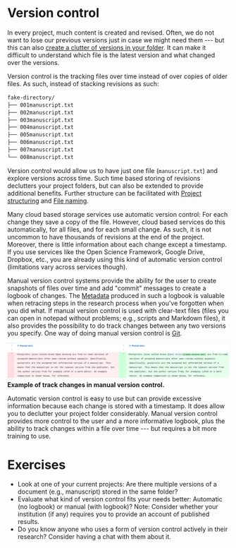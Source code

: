 # Version control

In every project, much content is created and revised. Often, we do not want to lose our previous versions just in case we might need them --- but this can also [create a clutter of versions in your folder](http://phdcomics.com/comics/archive.php?comicid=1531). It can make it difficult to understand which file is the latest version and what changed over the versions.

Version control is the tracking files over time instead of over copies of older files. As such, instead of stacking revisions as such:

```bash
fake-directory/
├── 001manuscript.txt
├── 002manuscript.txt
├── 003manuscript.txt
├── 004manuscript.txt
├── 005manuscript.txt
├── 006manuscript.txt
├── 007manuscript.txt
└── 008manuscript.txt
```

Version control would allow us to have just one file (`manuscript.txt`) and explore versions across time. Such time based storing of revisions declutters your project folders, but can also be extended to provide additional benefits. Further structure can be facilitated with [Project structuring](project-structuring.md) and [File naming](file-naming.md).

Many cloud based storage services use automatic version control: For each change they save a copy of the file. However, cloud based services do this automatically, for all files, and for each small change. As such, it is not uncommon to have thousands of revisions at the end of the project. Moreover, there is little information about each change except a timestamp. If you use services like the Open Science Framework, Google Drive, Dropbox, etc., you are already using this kind of automatic version control (limitations vary across services though).

Manual version control systems provide the ability for the user to create snapshots of files over time and add "commit" messages to create a logbook of changes. The [Metadata](metadata.md) produced in such a logbook is valuable when retracing steps in the research process when you've forgotten when you did what. If manual version control is used with clear-text files (files you can open in notepad without problems; e.g., scripts and Markdown files), it also provides the possibility to do track changes between any two versions you specify. One way of doing manual version control is [Git](git.md).

![](../assets/figs/version-control-diff.png)
**Example of track changes in manual version control.**

Automatic version control is easy to use but can provide excessive information because each change is stored with a timestamp. It does allow you to declutter your project folder considerably. Manual version control provides more control to the user and a more informative logbook, plus the ability to track changes within a file over time --- but requires a bit more training to use.

# Exercises

* Look at one of your current projects: Are there multiple versions of a document (e.g., manuscript) stored in the same folder?
* Evaluate what kind of version control fits your needs better: Automatic (no logbook) or manual (with logbook)? Note: Consider whether your institution (if any) requires you to provide an account of published results.
* Do you know anyone who uses a form of version control actively in their research? Consider having a chat with them about it.
